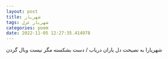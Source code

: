 ```yaml
---
layout: post
title: شهریار
tags: شهریار غزل
categories: poem
date: 2022-11-05 12:27:35.414978
---
```


شهریارا به نصیحت دل یاران دریاب / دست بشکسته مگر نیست وبال گردن